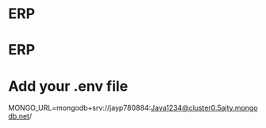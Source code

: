 ﻿# ERP
# ERP

# Add your .env file
MONGO_URL=mongodb+srv://jayp780884:Jaya1234@cluster0.5ajty.mongodb.net/
